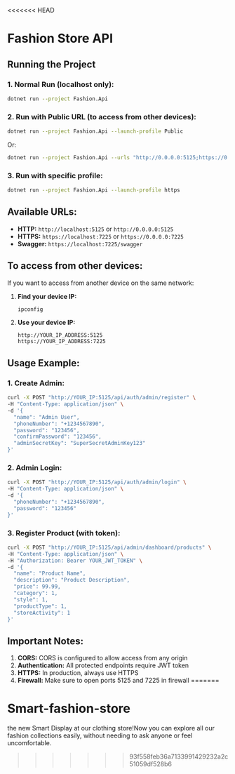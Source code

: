 <<<<<<< HEAD
# Fashion Store API

## Running the Project

### 1. Normal Run (localhost only):
```bash
dotnet run --project Fashion.Api
```

### 2. Run with Public URL (to access from other devices):
```bash
dotnet run --project Fashion.Api --launch-profile Public
```

Or:
```bash
dotnet run --project Fashion.Api --urls "http://0.0.0.0:5125;https://0.0.0.0:7225"
```

### 3. Run with specific profile:
```bash
dotnet run --project Fashion.Api --launch-profile https
```

## Available URLs:

- **HTTP:** `http://localhost:5125` or `http://0.0.0.0:5125`
- **HTTPS:** `https://localhost:7225` or `https://0.0.0.0:7225`
- **Swagger:** `https://localhost:7225/swagger`

## To access from other devices:

If you want to access from another device on the same network:

1. **Find your device IP:**
   ```bash
   ipconfig
   ```

2. **Use your device IP:**
   ```
   http://YOUR_IP_ADDRESS:5125
   https://YOUR_IP_ADDRESS:7225
   ```

## Usage Example:

### 1. Create Admin:
```bash
curl -X POST "http://YOUR_IP:5125/api/auth/admin/register" \
-H "Content-Type: application/json" \
-d '{
  "name": "Admin User",
  "phoneNumber": "+1234567890",
  "password": "123456",
  "confirmPassword": "123456",
  "adminSecretKey": "SuperSecretAdminKey123"
}'
```

### 2. Admin Login:
```bash
curl -X POST "http://YOUR_IP:5125/api/auth/admin/login" \
-H "Content-Type: application/json" \
-d '{
  "phoneNumber": "+1234567890",
  "password": "123456"
}'
```

### 3. Register Product (with token):
```bash
curl -X POST "http://YOUR_IP:5125/api/admin/dashboard/products" \
-H "Content-Type: application/json" \
-H "Authorization: Bearer YOUR_JWT_TOKEN" \
-d '{
  "name": "Product Name",
  "description": "Product Description",
  "price": 99.99,
  "category": 1,
  "style": 1,
  "productType": 1,
  "storeActivity": 1
}'
```

## Important Notes:

1. **CORS:** CORS is configured to allow access from any origin
2. **Authentication:** All protected endpoints require JWT token
3. **HTTPS:** In production, always use HTTPS
4. **Firewall:** Make sure to open ports 5125 and 7225 in firewall 
=======
# Smart-fashion-store
the new Smart Display at our clothing store!Now you can explore all our fashion collections easily, without needing to ask anyone or feel uncomfortable.
>>>>>>> 93f558feb36a7133991429232a2c51059df528b6

